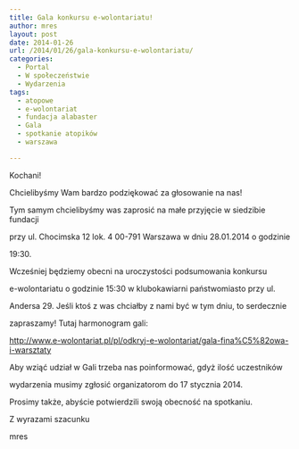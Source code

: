```yaml
---
title: Gala konkursu e-wolontariatu!
author: mres
layout: post
date: 2014-01-26
url: /2014/01/26/gala-konkursu-e-wolontariatu/
categories:
  - Portal
  - W społeczeństwie
  - Wydarzenia
tags:
  - atopowe
  - e-wolontariat
  - fundacja alabaster
  - Gala
  - spotkanie atopików
  - warszawa

---
```

Kochani!

Chcielibyśmy Wam bardzo podziękować za głosowanie na nas!

Tym samym chcielibyśmy was zaprosić na małe przyjęcie w siedzibie fundacji
  
przy ul. Chocimska 12 lok. 4 00-791 Warszawa w dniu 28.01.2014 o godzinie
  
19:30.

Wcześniej będziemy obecni na uroczystości podsumowania konkursu
  
e-wolontariatu o godzinie 15:30 w klubokawiarni państwomiasto przy ul.
  
Andersa 29. Jeśli ktoś z was chciałby z nami być w tym dniu, to serdecznie
  
zapraszamy! Tutaj harmonogram gali:
  
<a href="http://www.e-wolontariat.pl/pl/odkryj-e-wolontariat/gala-fina%C5%82owa-i-warsztaty" target="_blank">http://www.e-wolontariat.pl/pl/odkryj-e-wolontariat/gala-fina%C5%82owa-i-warsztaty</a>

Aby wziąć udział w Gali trzeba nas poinformować, gdyż ilość uczestników
  
wydarzenia musimy zgłosić organizatorom do 17 stycznia 2014.
  
Prosimy także, abyście potwierdzili swoją obecność na spotkaniu.

Z wyrazami szacunku

mres